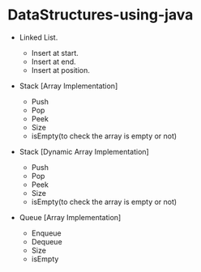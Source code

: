 # DataStructures-using-java

* Linked List.
  * Insert at start.
  * Insert at end.
  * Insert at position.

* Stack [Array Implementation]
  * Push
  * Pop
  * Peek
  * Size
  * isEmpty(to check the array is empty or not)

* Stack [Dynamic Array Implementation]
  * Push
  * Pop
  * Peek
  * Size
  * isEmpty(to check the array is empty or not)

* Queue [Array Implementation]
  * Enqueue
  * Dequeue
  * Size
  * isEmpty

